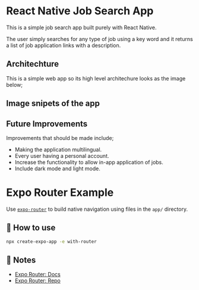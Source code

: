 #  React Native Job Search App
This is a simple job search app built purely with React Native.

The user simply searches for any type of job using a key word and it returns a list of job application links with a description.

## Architechture
This is a simple web app so its high level architechure looks as the image below;



## Image snipets of the app


## Future Improvements
Improvements that should be made include;

* Making the application multilingual.
* Every user having a personal account.
* Increase the functionality to allow in-app application of jobs.
* Include dark mode and light mode.

# Expo Router Example

Use [`expo-router`](https://expo.github.io/router) to build native navigation using files in the `app/` directory.

## 🚀 How to use

```sh
npx create-expo-app -e with-router
```

## 📝 Notes

- [Expo Router: Docs](https://expo.github.io/router)
- [Expo Router: Repo](https://github.com/expo/router)
